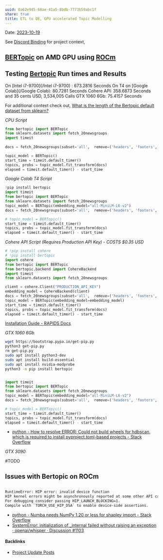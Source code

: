```yaml
---
uuid: 0a62e9d5-68ae-41a5-8bdb-7773b59abc1f
share: true
title: ETL to QE, GPU accelerated Topic Modelling
---
```

Date: [2023-10-19](/2023-10-19)

See [Discord Binding](/1c376bfd-75ef-4c0d-9e23-3680653de55f) for project context,

## [BERTopic](/BERTopic) on AMD GPU using [ROCm](/ROCm)

## Testing [Bertopic](/Bertopic) Run times and Results 

On [Intel i7-9700](/Intel i7-9700) : 673.2816 Seconds
On T4 on [Google Colab](/Google Colab): 80.7281 Seconds
Cohere API: 358.6873 Seconds and 35 cents USD, 3,534,005 Calls
GTX 1060 6Gb: 75.4157 Seconds

For additional context check out, [What is the length of the Bertopic default dataset from sklearn?](/7b81aadb-d7cd-4afa-8c16-4402e8ce19d5)

*CPU Script*

``` python
from bertopic import BERTopic
from sklearn.datasets import fetch_20newsgroups
import timeit
 
docs = fetch_20newsgroups(subset='all',  remove=('headers', 'footers', 'quotes'))['data']

topic_model = BERTopic()
start_time = timeit.default_timer()
topics, probs = topic_model.fit_transform(docs)
elapsed = timeit.default_timer() - start_time
```

*Google Colab T4 Script*

``` python
!pip install bertopic
import timeit
from bertopic import BERTopic
from sklearn.datasets import fetch_20newsgroups
topic_model = BERTopic(embedding_model="all-MiniLM-L6-v2")
docs = fetch_20newsgroups(subset='all',  remove=('headers', 'footers', 'quotes'))['data']

# topic_model = BERTopic()
start_time = timeit.default_timer()
topics, probs = topic_model.fit_transform(docs)
elapsed = timeit.default_timer() - start_time
```

*Cohere API Script (Requires Production API Key) - COSTS $0.35 USD*

``` python
# !pip install cohere
# !pip install bertopic
import cohere
from bertopic import BERTopic
from bertopic.backend import CohereBackend
import timeit
from sklearn.datasets import fetch_20newsgroups

client = cohere.Client("PRODUCTION_API_KEY")
embedding_model = CohereBackend(client)
docs = fetch_20newsgroups(subset='all',  remove=('headers', 'footers', 'quotes'))['data']
topic_model = BERTopic(embedding_model=embedding_model)
start_time = timeit.default_timer()
topics, probs = topic_model.fit_transform(docs)
elapsed = timeit.default_timer() - start_time
```

[Installation Guide - RAPIDS Docs](https://docs.rapids.ai/install#pip)

*GTX 1060 6Gb*

``` bash
wget https://bootstrap.pypa.io/get-pip.py
python3 get-pip.py
rm get-pip.py
sudo apt install python3-dev
sudo apt install build-essential
sudo apt install nvidia-modprobe
python3 -m pip install bertopic
```

``` python

import timeit
from bertopic import BERTopic
from sklearn.datasets import fetch_20newsgroups
topic_model = BERTopic(embedding_model="all-MiniLM-L6-v2")
docs = fetch_20newsgroups(subset='all',  remove=('headers', 'footers', 'quotes'))['data']

# topic_model = BERTopic()
start_time = timeit.default_timer()
topics, probs = topic_model.fit_transform(docs)
elapsed = timeit.default_timer() - start_time

```
* [python - How to resolve ERROR: Could not build wheels for hdbscan, which is required to install pyproject.toml-based projects - Stack Overflow](https://stackoverflow.com/questions/73171473/how-to-resolve-error-could-not-build-wheels-for-hdbscan-which-is-required-to-i)


*GTX 3090*

#TODO


## Issues with Bertopic on ROCm

``` bash

RuntimeError: HIP error: invalid device function
HIP kernel errors might be asynchronously reported at some other API call, so the stacktrace below might be incorrect.
For debugging consider passing HIP_LAUNCH_BLOCKING=1.
Compile with `TORCH_USE_HIP_DSA` to enable device-side assertions.

```


* [python - Numba needs NumPy 1.20 or less for shapley import - Stack Overflow](https://stackoverflow.com/questions/70148065/numba-needs-numpy-1-20-or-less-for-shapley-import)
* [SystemError: initialization of \_internal failed without raising an exception · openai/whisper · Discussion #1103](https://github.com/openai/whisper/discussions/1103)

#### Backlinks

* [Project Update Posts](/4c45797f-8d43-4277-a5c1-de8df9aa7876)